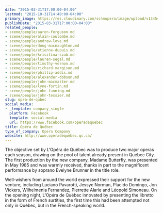 ```yaml
---
date: "2015-03-31T17:00:00-04:00"
lastmod: "2015-10-31T14:40:00-04:00"
primary_image: https://res.cloudinary.com/schmopera/image/upload/v1545409169/media/webhook-uploads/1446316839293/Logo---OdeQ.jpg.jpg
publishDate: "2015-03-31T17:00:00-04:00"
related_people:
- scene/people/aaron-ferguson.md
- scene/people/alain-coulombe.md
- scene/people/andrew-love.md
- scene/people/doug-macnaughton.md
- scene/people/etienne-dupuis.md
- scene/people/krisztina-szab.md
- scene/people/lauren-segal.md
- scene/people/timothy-vernon.md
- scene/people/richard-margison.md
- scene/people/phillip-addis.md
- scene/people/alexander-dobson.md
- scene/people/john-macmaster.md
- scene/people/lyne-fortin.md
- scene/people/john-fanning.md
- scene/people/john-tessier.md
slug: opra-de-qubec
social_media:
- _template: company_single
  platform: Facebook
  template: social-media
  url: https://www.facebook.com/operadequebec
title: Opéra de Québec
type_of_company: Opera Company
website: http://www.operadequebec.qc.ca/
---
```


<p>
	The objective set by L'Opéra de Québec was to produce two major operas each season, drawing on the pool of talent already present in Québec City. The first production by the new company, Madame Butterfly, was presented in May 1985 and was warmly received, thanks in part to the magnificent performance by soprano Evelyne Brunner in the title role.
</p>
<p>
	Well-wishers from around the world expressed their support for the new venture, including Luciano Pavarotti, Jessye Norman, Placido Domingo, Jon Vickers, Wilhelmenia Fernandez, Pierrette Alarie and Léopold Simoneau. On the opening night, L'Opéra de Québec innovated by presenting the libretto in the form of French surtitles, the first time this had been attempted not only in Québec, but in the French-speaking world.
</p>
